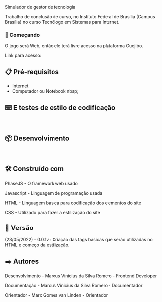 Simulador de gestor de tecnologia 

Trabalho de conclusão de curso, no Instituto Federal de Brasília (Campus Brasília) no curso Tecnólogo em Sistemas para Internet.

### 🚀 Começando
O jogo será Web, então ele terá livre acesso na plataforma Guejibo.
&nbsp;

Link para acesso:

## 📋 Pré-requisitos
- Internet
&nbsp;
- Computador ou Notebook
nbsp;
## ⌨️ E testes de estilo de codificação
&nbsp;
## 📦 Desenvolvimento
&nbsp;
## 🛠️ Construído com

PhaseJS - O framework web usado
&nbsp;

Javascript - Linguagem de programação usada
&nbsp;

HTML - Linguagem basica para codificação dos elementos do site
&nbsp;

CSS - Utilizado para fazer a estilização do site

## 📌 Versão

(23/05/2022) - 0.0.1v : Criação das tags basicas que serão utilizadas no HTML e começo da estilização.

## ✒️ Autores

Desenvolvimento - Marcus Vinicius da Silva Romero - Frontend Developer
&nbsp;

Documentação - Marcus Vinicius da Silva Romero - Documentador
&nbsp;

Orientador - Marx Gomes van Linden - Orientador
